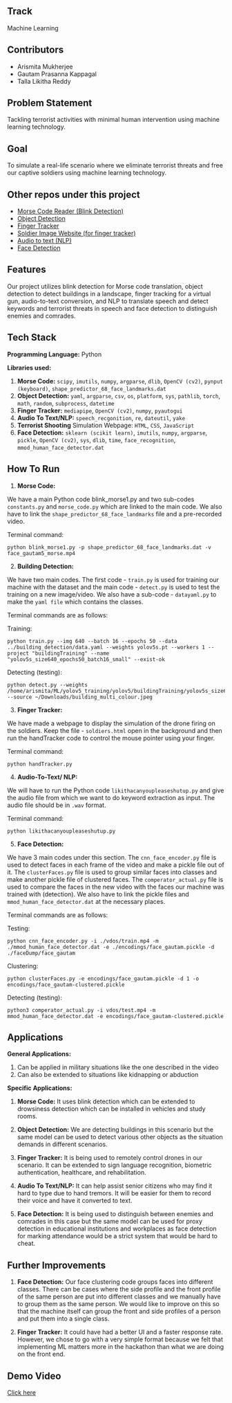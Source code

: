 ## Track
Machine Learning

## Contributors
- Arismita Mukherjee
- Gautam Prasanna Kappagal
- Talla Likitha Reddy

## Problem Statement
Tackling terrorist activities with minimal human intervention using machine learning technology.

## Goal
To simulate a real-life scenario where we eliminate terrorist threats and free our captive soldiers using machine learning technology.

## Other repos under this project
- [Morse Code Reader (Blink Detection)](https://github.com/AGiLe-IIITB/morse_code)
- [Object Detection](https://github.com/AGiLe-IIITB/object_detection)
- [Finger Tracker](https://github.com/AGiLe-IIITB/finger_tracker)
- [Soldier Image Website (for finger tracker)](https://github.com/AGiLe-IIITB/soldier_image_web)
- [Audio to text (NLP)](https://github.com/AGiLe-IIITB/audio_to_text)
- [Face Detection](https://github.com/AGiLe-IIITB/face_detection)

## Features
Our project utilizes blink detection for Morse code translation, object detection to detect buildings in a landscape, finger tracking for a virtual gun, audio-to-text conversion, and NLP to translate speech and detect keywords and terrorist threats in speech and face detection to distinguish enemies and comrades.

## Tech Stack
**Programming Language:** Python

**Libraries used:**
1. **Morse Code:** `scipy`, `imutils`, `numpy`, `argparse`, `dlib`, `OpenCV (cv2)`, `pynput (keyboard)`, `shape_predictor_68_face_landmarks.dat`
2. **Object Detection:** `yaml`, `argparse`, `csv`, `os`, `platform`, `sys`, `pathlib`, `torch`, `math`, `random`, `subprocess`, `datetime`
3. **Finger Tracker:** `mediapipe`, `OpenCV (cv2)`, `numpy`, `pyautogui`
4. **Audio To Text/NLP:** `speech_recgonition`, `re`, `dateutil`, `yake`
5. **Terrorist Shooting** Simulation Webpage: `HTML`, `CSS`, `JavaScript`
6. **Face Detection:** `sklearn (scikit learn)`, `imutils`, `numpy`, `argparse`, `pickle`, `OpenCV (cv2)`, `sys`, `dlib`, `time`, `face_recognition`, `mmod_human_face_detector.dat`

## How To Run
1. **Morse Code:**

We have a main Python code blink_morse1.py and two sub-codes `constants.py` and `morse_code.py` which are linked to the main code. We also have to link the `shape_predictor_68_face_landmarks` file and a pre-recorded video.

Terminal command: 
```
python blink_morse1.py -p shape_predictor_68_face_landmarks.dat -v face_gautam5_morse.mp4
```

2. **Building Detection:**

We have two main codes. The first code - `train.py` is used for training our machine with the dataset and the main code - `detect.py` is used to test the training on a new image/video. We also have a sub-code - `datayaml.py` to make the `yaml file` which contains the classes.

Terminal commands are as follows:

Training: 
```
python train.py --img 640 --batch 16 --epochs 50 --data ../building_detection/data.yaml --weights yolov5s.pt --workers 1 --project "buildingTraining" --name "yolov5s_size640_epochs50_batch16_small" --exist-ok
```

Detecting (testing): 
```
python detect.py --weights /home/arismita/ML/yolov5_training/yolov5/buildingTraining/yolov5s_size640_epochs50_batch16_small/weights/best.pt --source ~/Downloads/building_multi_colour.jpeg
```

3. **Finger Tracker:**

We have made a webpage to display the simulation of the drone firing on the soldiers. Keep the file - `soldiers.html` open in the background and then run the handTracker code to control the mouse pointer using your finger.

Terminal command: 
```
python handTracker.py
```

4. **Audio-To-Text/ NLP:**

We will have to run the Python code `likithacanyoupleaseshutup.py` and give the audio file from which we want to do keyword extraction as input. The audio file should be in `.wav` format.

Terminal command:
```
python likithacanyoupleaseshutup.py
```

5. **Face Detection:**

We have 3 main codes under this section. The `cnn_face_encoder.py` file is used to detect faces in each frame of the video and make a pickle file out of it. The `clusterFaces.py` file is used to group similar faces into classes and make another pickle file of clustered faces. The `comperator_actual.py` file is used to compare the faces in the new video with the faces our machine was trained with (detection). We also have to link the pickle files and `mmod_human_face_detector.dat` at the necessary places.

Terminal commands are as follows:

Testing: 
```
python cnn_face_encoder.py -i ./vdos/train.mp4 -m ./mmod_human_face_detector.dat -e ./encodings/face_gautam.pickle -d ./faceDump/face_gautam
```

Clustering: 
```
python clusterFaces.py -e encodings/face_gautam.pickle -d 1 -o encodings/face_gautam-clustered.pickle
```

Detecting (testing): 
```
python3 comperator_actual.py -i vdos/test.mp4 -m mmod_human_face_detector.dat -e encodings/face_gautam-clustered.pickle
```
## Applications
**General Applications:**

1. Can be applied in military situations like the one described in the video
2. Can also be extended to situations like kidnapping or abduction

**Specific Applications:**

1. **Morse Code:** It uses blink detection which can be extended to drowsiness detection which can be installed in vehicles and study rooms.

2. **Object Detection:** We are detecting buildings in this scenario but the same model can be used to detect various other objects as the situation demands in different scenarios.

3. **Finger Tracker:** It is being used to remotely control drones in our scenario. It can be extended to sign language recognition, biometric authentication, healthcare, and rehabilitation.

4. **Audio To Text/NLP:** It can help assist senior citizens who may find it hard to type due to hand tremors. It will be easier for them to record their voice and have it converted to text.

5. **Face Detection:** It is being used to distinguish between enemies and comrades in this case but the same model can be used for proxy detection in educational institutions and workplaces as face detection for marking attendance would be a strict system that would be hard to cheat.

## Further Improvements
1. **Face Detection:** Our face clustering code groups faces into different classes. There can be cases where the side profile and the front profile of the same person are put into different classes and we manually have to group them as the same person. We would like to improve on this so that the machine itself can group the front and side profiles of a person and put them into a single class.

2. **Finger Tracker:** It could have had a better UI and a faster response rate. However, we chose to go with a very simple format because we felt that implementing ML matters more in the hackathon than what we are doing on the front end.

## Demo Video
[Click here](https://www.youtube.com/watch?v=e6uIOivYKd4)
